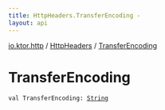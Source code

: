 ```yaml
---
title: HttpHeaders.TransferEncoding - 
layout: api
---
```


<div class='api-docs-breadcrumbs'><a href="../index.html">io.ktor.http</a> / <a href="index.html">HttpHeaders</a> / <a href="./-transfer-encoding.html">TransferEncoding</a></div>

# TransferEncoding

<div class="signature"><code><span class="keyword">val </span><span class="identifier">TransferEncoding</span><span class="symbol">: </span><a href="https://kotlinlang.org/api/latest/jvm/stdlib/kotlin/-string/index.html"><span class="identifier">String</span></a></code></div>
